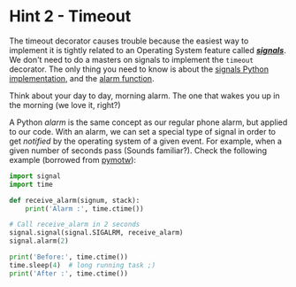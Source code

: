 # Hint 2 - Timeout

The timeout decorator causes trouble because the easiest way to implement it is tightly related to an Operating System feature called **[_signals_](http://www.thegeekstuff.com/2012/03/linux-signals-fundamentals/)**. We don't need to do a masters on signals to implement the `timeout` decorator. The only thing you need to know is about the [signals Python implementation](https://docs.python.org/2/library/signal.html), and the [alarm function](https://docs.python.org/2/library/signal.html#signal.alarm).

Think about your day to day, morning alarm. The one that wakes you up in the morning (we love it, right?)

A Python _alarm_ is the same concept as our regular phone alarm, but applied to our code. With an alarm, we can set a special type of signal in order to get _notified_ by the operating system of a given event. For example, when a given number of seconds pass (Sounds familiar?). Check the following example (borrowed from [pymotw](https://pymotw.com/2/signal/#alarms)):

```python
import signal
import time

def receive_alarm(signum, stack):
    print('Alarm :', time.ctime())

# Call receive_alarm in 2 seconds
signal.signal(signal.SIGALRM, receive_alarm)
signal.alarm(2)

print('Before:', time.ctime())
time.sleep(4)  # long running task ;)
print('After :', time.ctime())
```
